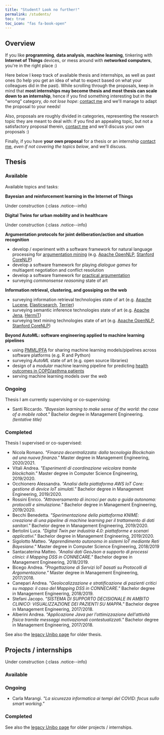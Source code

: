 ```yaml
---
title: "Student? Look no further!"
permalink: /students/
toc: true
toc_icon: "fas fa-book-open"
---
```


## Overview

If you like **programming**, **data analysis**, **machine learning**, tinkering with **Internet of Things** devices, or mess around with **networked computers**, you're in the right place :)

Here below I keep track of available thesis and internships, as well as past ones (to help you get an idea of what to expect based on what your colleagues did in the past).
While scrolling through the proposals, keep in mind that **most internships may become thesis and most thesis can scale down to an internship**, hence if you find something interesting but in the "wrong" category, *do not lose hope*: [contact me](mailto:stefano.mariani@unimore.it) and we'll manage to adapt the proposal to your needs!

Also, proposals are roughly divided in categories, representing the research topic they are meant to deal with: if you find an appealing topic, but not a satisfactory proposal therein, [contact me](mailto:stefano.mariani@unimore.it) and we'll discuss your own proposals :)

Finally, if you have **your own proposal** for a thesis or an internship [contact me](mailto:stefano.mariani@unimore.it), *even if not covering the topics below*, and we'll discuss.

## Thesis

### Available

Available topics and tasks:

**Bayesian and reinforcement learning in the Internet of Things**

Under construction
{:class .notice--info}

**Digital Twins for urban mobility and in healthcare**

Under construction
{:class .notice--info}

**Argumentation protocols for joint deliberation/action and situation recognition**

 - develop / experiment with a software framework for natural language processing for [argumentation mining](https://www.sciencedirect.com/science/article/pii/S0957417416304493?via%3Dihub) (e.g. [Apache OpenNLP](https://opennlp.apache.org), [Stanford CoreNLP](https://stanfordnlp.github.io/CoreNLP/))
 - develop a software framework for playing *dialogue games* for multiagent negotiation and conflict resolution
 - develop a software framework for [practical argumentation](https://nms.kcl.ac.uk/sanjay.modgil/ASPICtutorial.pdf)
 - surveying *commonsense reasoning* state of art

**Information retrieval, clustering, and gossiping on the web**

 - surveying information retrieval technologies state of art (e.g. [Apache Lucene](https://lucene.apache.org), [Elasticsearch](https://www.elastic.co/guide/en/elasticsearch/reference/current/getting-started.html), [Terrier](http://terrier.org))
 - surveying semantic inference technologies state of art (e.g. [Apache Jena](https://jena.apache.org), [HermiT](http://www.hermit-reasoner.com/index.html))
 - surveying text mining technologies state of art (e.g. [Apache OpenNLP](https://opennlp.apache.org), [Stanford CoreNLP](https://stanfordnlp.github.io/CoreNLP/))

**Beyond AutoML: software engineering applied to machine learning pipelines**

 - using [PMML/PFA](http://dmg.org) for sharing machine learning models/pipelines across software platforms (e.g. R and Python)
 - surveying *AutoML* state of art (e.g. open source libraries)
 - design of a *modular* machine learning pipeline for predicting [health outcomes in COPD/asthma patients](https://www.connecare.eu/wp-content/uploads/2020/02/D3.4-Stratification-and-Mapping-DSS_DEF.pdf)
 - serving machine learning models over the *web*

### Ongoing

Thesis I am currently supervising or co-supervising:

 <!-- - Glorio Nicholas. *"Comparison of intersection management approaches for autonomous vehicles."* Bachelor degree in Computer Science Engineering. *(tentative title)* -->
 <!-- - Gambelli Marco. *"Traffic flow management: reciprocal effects of networks of intersections."* Bachelor degree in Computer Science Engineering. *(tentative title)* -->
 - Santi Riccardo. *"Bayesian learning to make sense of the world: the case of a mobile robot."* Bachelor degree in Management Engineering. *(tentative title)*
 <!-- - Donati Michele. *"A modular and flexible web dashboard for mobile assets geo-tracking."* Bachelor degree in Computer Science Engineering. *(tentative title)* -->

### Completed

Thesis I supervised or co-supervised:

 - Nicola Romano. *"Finanza decentralizzata: dalla tecnologia Blockchain ad una nuova finanza."* Master degree in Management Engineering, 2020/2021.
 - Vitali Andrea. *"Esperimenti di coordinazione veicolare tramite blockchain."* Master degree in Computer Science Engineering, 2019/2020.
 - Occhionero Alessandra. *"Analisi della piattaforma AWS IoT Core: gestione di device IoT simulati."* Bachelor degree in Management Engineering, 2019/2020.
 - Rossini Enrico. *"Attraversamento di incroci per auto a guida autonoma: protocolli e simulazione."* Bachelor degree in Management Engineering, 2019/2020.
 - Becchi Benedetta. *"Sperimentazione della piattaforma KNIME: creazione di una pipeline di machine learning per il trattamento di dati sanitari."* Bachelor degree in Management Engineering, 2019/2020.
 - Bertolini Luca. *"Digital Twin per industria 4.0: piattaforme e scenari applicativi."* Bachelor degree in Management Engineering, 2019/2020.
 - Sigolotto Matteo. *"Apprendimento autonomo in sistemi IoT mediante Reti Bayesiane."* Master degree in Computer Science Engineering, 2018/2019
 - Santacaterina Matteo. *"Analisi dati GeoJson a supporto di processi clinici: il Mapping DSS in CONNECARE."* Bachelor degree in Management Engineering, 2018/2019.
 - Bicego Andrea. *"Progettazione di Servizi IoT basati su Protocolli di Argomentazione."* Master degree in Management Engineering, 2017/2018.
 - Canepari Andrea. *"Geolocalizzazione e stratificazione di pazienti critici su mappa: il caso del Mapping DSS in CONNECARE."* Bachelor degree in Management Engineering, 2018/2019.
 - Stefani Jacopo. *"SISTEMA DI SUPPORTO DECISIONALE IN AMBITO CLINICO: VISUALIZZAZIONE DEI PAZIENTI SU MAPPA."* Bachelor degree in Management Engineering, 2017/2018.
 - Alberini Andrea. *"Applicazione Java per l'ottimizzazione dell'attività fisica tramite messaggi motivazionali contestualizzati."* Bachelor degree in Management Engineering, 2017/2018.

See also the [legacy Unibo page](http://apice.unibo.it/xwiki/bin/view/StefanoMariani/CompletedTheses) for older thesis.

## Projects / internships

Under construction
{:class .notice--info}

### Available

### Ongoing

 - Carla Marangi. *"La sicurezza informatica ai tempi del COVID: focus sullo smart working."*

### Completed

See also the [legacy Unibo page](https://apice.unibo.it/xwiki/bin/view/Panels/SMarStudents) for older projects / internships.
